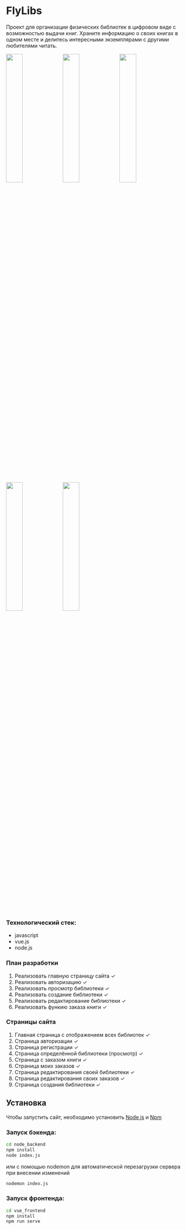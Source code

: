 # FlyLibs
Проект для организации физических библиотек в цифровом виде с возможностью выдачи книг. Храните информацию о своих книгах в одном месте и делитесь интересными экземплярами с другими любителями читать.

[//]: # (фотографии)
<img src="https://user-images.githubusercontent.com/49102209/178305213-6b9ceaad-3068-4c2b-8071-56ba5887e203.png" width="30%"></img> <img src="https://user-images.githubusercontent.com/49102209/178305227-26fa920b-d00a-4f87-a779-8506d6f005a7.png" width="30%"></img> <img src="https://user-images.githubusercontent.com/49102209/178305233-84034b45-def4-449d-af30-f91b14de2b4b.png" width="30%"></img> <img src="https://user-images.githubusercontent.com/49102209/178305244-eb69f0de-2230-4e14-94ab-24fa6a014cb5.png" width="30%"></img> <img src="https://user-images.githubusercontent.com/49102209/178305254-04d5acdf-610f-45c4-94bd-153a47676aa7.png" width="30%"></img>  

### Технологический стек:
- javascript
- vue.js
- node.js

### План разработки
1) Реализовать главную страницу сайта ✓
2) Реализовать авторизацию ✓
3) Реализовать просмотр библиотеки ✓
4) Реализовать создание библиотеки ✓
5) Реализовать редактирование библиотеки ✓
6) Реализовать функию заказа книги ✓

### Страницы сайта
1) Главная страница с отображением всех библиотек ✓
2) Страница авторизации ✓
3) Страница регистрации ✓
4) Страница определённой библиотеки (просмотр) ✓
5) Страница с заказом книги ✓
6) Страница моих заказов ✓
7) Страница редактирования своей библиотеки ✓
8) Страница редактирования своих заказов ✓
9) Страница создания библиотеки ✓

## Установка
Чтобы запустить сайт, необходимо установить [Node js](https://nodejs.org/en/download/) и [Npm](https://docs.npmjs.com/downloading-and-installing-node-js-and-npm) 

### Запуск бэкенда:
```bash
cd node_backend
npm install
node index.js
```
или с помощью nodemon для автоматической перезагрузки сервера при внесении изменений
```bash
nodemon index.js
```

### Запуск фронтенда:
```bash
cd vue_frontend
npm install
npm run serve
```

